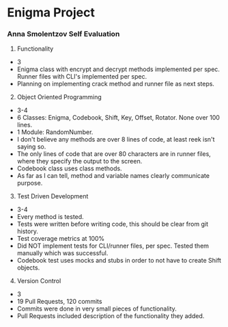 # Enigma Project
### Anna Smolentzov Self Evaluation

1. Functionality
  - 3
  - Enigma class with encrypt and decrypt methods implemented per spec. Runner files with CLI's implemented per spec. 
  - Planning on implementing crack method and runner file as next steps.
2. Object Oriented Programming
  - 3-4
  - 6 Classes: Enigma, Codebook, Shift, Key, Offset, Rotator. None over 100 lines.
  - 1 Module: RandomNumber.
  - I don't believe any methods are over 8 lines of code, at least reek isn't saying so. 
  - The only lines of code that are over 80 characters are in runner files, where they specify the output to the screen.
  - Codebook class uses class methods. 
  - As far as I can tell, method and variable names clearly communicate purpose.
3. Test Driven Development
  - 3-4
  - Every method is tested. 
  - Tests were written before writing code, this should be clear from git history.
  - Test coverage metrics at 100%
  - Did NOT implement tests for CLI/runner files, per spec. Tested them manually which was successful.
  - Codebook test uses mocks and stubs in order to not have to create Shift objects. 
4. Version Control
  - 3
  - 19 Pull Requests, 120 commits
  - Commits were done in very small pieces of functionality.
  - Pull Requests included description of the functionality they added.
  
